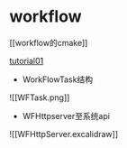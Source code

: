 # workflow

[[workflow的cmake]]

[tutorial01](workflow-tutorial01.md)

- WorkFlowTask结构

![[WFTask.png]]

- WFHttpserver至系统api

![[WFHttpServer.excalidraw]]